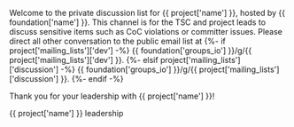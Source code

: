 Welcome to the private discussion list for {{ project['name'] }}, hosted by {{ foundation['name'] }}. This channel is for the TSC and project leads to discuss sensitive items such as CoC violations or committer issues. Please direct all other conversation to the public email list at {%- if project['mailing_lists']['dev'] -%}
 {{ foundation['groups_io'] }}/g/{{ project['mailing_lists']['dev'] }}.
{%- elsif project['mailing_lists']['discussion'] -%}
 {{ foundation['groups_io'] }}/g/{{ project['mailing_lists']['discussion'] }}.
{%- endif -%}

Thank you for your leadership with {{ project['name'] }}!

{{ project['name'] }} leadership
